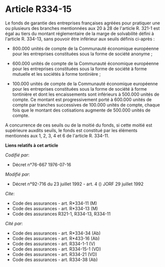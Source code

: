 # Article R334-15

Le fonds de garantie des entreprises françaises agréées pour pratiquer une ou plusieurs des branches mentionnées aux 20 à 28
de l'article R. 321-1 est égal au tiers du montant réglementaire de la marge de solvabilité défini à l'article R. 334-13,
sans pouvoir être inférieur aux seuils définis ci-après :

- 800.000 unités de compte de la Communauté économique européenne pour les entreprises constituées sous la forme de société
anonyme ;

- 600.000 unités de compte de la Communauté économique européenne pour les entreprises constituées sous la forme de société à
forme mutuelle et les sociétés à forme tontinière ;

- 100.000 unités de compte de la Communauté économique européenne pour les entreprises constituées sous la forme de société à
forme tontinière et dont les encaissements sont inférieurs à 500.000 unités de compte. Ce montant est progressivement porté à
600.000 unités de compte par tranches successives de 100.000 unités de compte, chaque fois que le montant des cotisations
augmente de 500.000 unités de compte.

A concurrence de ces seuils ou de la moitié du fonds, si cette moitié est supérieure auxdits seuils, le fonds est constitué
par les éléments mentionnés aux 1, 2, 3, 4 et 6 de l'article R. 334-11.

**Liens relatifs à cet article**

_Codifié par_:

  - Décret n°76-667 1976-07-16

_Modifié par_:

  - Décret n°92-716 du 23 juillet 1992 - art. 4 () JORF 29 juillet 1992

_Cite_:

  - Code des assurances - art. R*334-11 (M)
  - Code des assurances - art. R*334-13 (M)
  - Code des assurances R321-1, R334-13, R334-11

_Cité par_:

  - Code des assurances - art. R*334-34 (Ab)
  - Code des assurances - art. R*433-16 (Ab)
  - Code des assurances - art. R334-1-1 (V)
  - Code des assurances - art. R334-15-1 (VD)
  - Code des assurances - art. R334-21 (VD)
  - Code des assurances - art. R334-38 (Ab)
